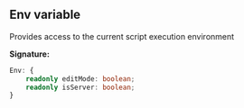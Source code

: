 
## Env variable

Provides access to the current script execution environment

**Signature:**

```typescript
Env: {
    readonly editMode: boolean;
    readonly isServer: boolean;
}
```
